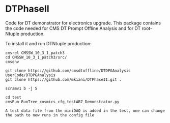 # DTPhaseII


Code for DT demonstrator for electronics upgrade. This package contains the code needed for CMS DT Prompt Offline Analysis and for DT root-Ntuple production.

To install it and run DTNtuple production:

```
cmsrel CMSSW_10_3_1_patch3
cd CMSSW_10_3_1_patch3/src/
cmsenv

git clone https://github.com/cmsdtoffline/DTDPGAnalysis UserCode/DTDPGAnalysis
git clone https://github.com/mkiani/DTPhaseII.git .
 
scramv1 b -j 5

cd test
cmsRun RunTree_cosmics_cfg_testAB7_Demonstrator.py

A test data file from the miniDAQ is added in the test, one can change the path to new runs in the config file

```
